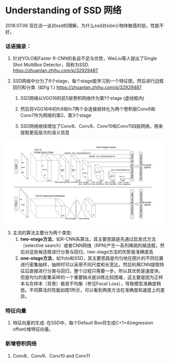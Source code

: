 # Understanding of SSD 网络
2018.07.06 现在谈一谈对ssd的理解，为什么ssd对size小物体敏感的低，性能不好。

### 话语摘录：　

  1. 针对YOLO和Faster R-CNN的各自不足与优势，WeiLiu等人提出了Single Shot MultiBox Detector，简称为SSD. https://zhuanlan.zhihu.com/p/32929487

  2. SSD网络中分为了6个stage，每个stage能学习到一个特征图，然后进行边框回归和分类. (如fig 1.) https://zhuanlan.zhihu.com/p/32929487

      1. SSD网络以VGG16的前5层卷积网络作为第1个stage (虚线框内)
    
      2. 然后将VGG16中的fc6和fc7两个全连接层转化为两个卷积层Conv6和Conv7作为网络的第2、第3个stage
    
      3. SSD网络继续增加了Conv8、Conv9、Conv10和Conv11四层网络，用来提取更高层次的语义信息 
    
![SSD Architecture](image/SSD1.jpg)
  
  3. 主流的算法主要分为两个类型:
      1. __two-stage方法__，如R-CNN系算法，其主要思路是先通过启发式方法（selective search）或者CNN网络（RPN)产生一系列稀疏的候选框，然后对这些候选框进行分类与回归，two-stage方法的优势是准确度高
      2. __one-stage方法__，如Yolo和SSD，其主要思路是均匀地在图片的不同位置进行密集抽样，抽样时可以采用不同尺度和长宽比，然后利用CNN提取特征后直接进行分类与回归，整个过程只需要一步，所以其优势是速度快，但是均匀的密集采样的一个重要缺点是训练比较困难，这主要是因为正样本与负样本（背景）极其不均衡（参见Focal Loss），导致模型准确度稍低。不同算法的性能如图1所示，可以看到两类方法在准确度和速度上的差异。

### 特征向量
  1. 特征向量的生成: 在SSD中，每个Default Box将生成C+1+4(regression　offset)维特征向量。
  
### 新增卷积网络
  1. Conv8、Conv9、Conv10 and Conv11
